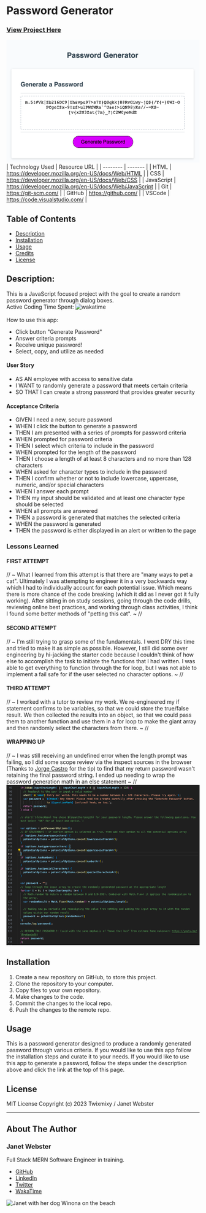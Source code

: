 # Password Generator
### [View Project Here](https://twixmixyjanet.github.io/password-generator/ "Password Generator")<br />
![image of password generator](img/projectimage.png "image of Password Generator app")
| Technology Used    | Resource URL |
| --------  | ------- |
| HTML      | https://developer.mozilla.org/en-US/docs/Web/HTML |
| CSS       | https://developer.mozilla.org/en-US/docs/Web/CSS |
| JavaScript | https://developer.mozilla.org/en-US/docs/Web/JavaScript |
| Git       | https://git-scm.com/ |
| GitHub     | https://github.com/ |
| VSCode    | https://code.visualstudio.com/ |


## Table of Contents

* [Description](#description)
* [Installation](#installation)
* [Usage](#usage)
* [Credits](#credits)
* [License](#license)

## Description:
This is a JavaScript focused project with the goal to create a random password generator through dialog boxes.<br />
Active Coding Time Spent: ![wakatime](https://wakatime.com/badge/user/5829d3fb-d499-4e31-bed0-2d4b3e092db3/project/edc703e4-e858-4d33-8ecf-94d6e653a8f6.svg)<br />
<br />
How to use this app:

* Click button "Generate Password"
* Answer criteria prompts
* Receive unique password!
* Select, copy, and utilize as needed

#### User Story
- AS AN employee with access to sensitive data
- I WANT to randomly generate a password that meets certain criteria
- SO THAT I can create a strong password that provides greater security

#### Acceptance Criteria
- GIVEN I need a new, secure password
- WHEN I click the button to generate a password
- THEN I am presented with a series of prompts for password criteria
- WHEN prompted for password criteria
- THEN I select which criteria to include in the password
- WHEN prompted for the length of the password
- THEN I choose a length of at least 8 characters and no more than 128 characters
- WHEN asked for character types to include in the password
- THEN I confirm whether or not to include lowercase, uppercase, numeric, and/or special characters
- WHEN I answer each prompt
- THEN my input should be validated and at least one character type should be selected
- WHEN all prompts are answered
- THEN a password is generated that matches the selected criteria
- WHEN the password is generated
- THEN the password is either displayed in an alert or written to the page

### Lessons Learned

#### FIRST ATTEMPT
// ~ What I learned from this attempt is that there are "many ways to pet a cat". Ultimately I was attempting to engineer it in a very backwards way which I had to individually account for each potential issue. Which means there is more chance of the code breaking (which it did as I never got it fully working). After sitting in on study sessions, going through the code drills, reviewing online best practices, and working through class activities, I think I found some better methods of "petting this cat". ~ //

#### SECOND ATTEMPT
// ~ I'm still trying to grasp some of the fundamentals. I went DRY this time and tried to make it as simple as possible. However, I still did some over engineering by hi-jacking the starter code because I couldn't think of how else to accomplish the task to initiate the functions that I had written. I was able to get everything to function through the for loop, but I was not able to implement a fail safe for if the user selected no character options. ~ //

#### THIRD ATTEMPT
// ~ I worked with a tutor to review my work. We re-engineered my if statement confirms to be variables, so that we could store the true/false result. We then collected the results into an object, so that we could pass them to another function and use them in a for loop to make the giant array and then randomly select the characters from there. ~ //

#### WRAPPING UP
// ~ I was still receiving an undefined error when the length prompt was failing, so I did some scope review via the inspect sources in the browser (Thanks to [Jorge Castro](https://github.com/Jacastro619/) for the tip) to find that my return password wasn't retaining the final password string. I ended up needing to wrap the password generation math in an else statement ~ // <br />
![code snippet](img/codesnippet.png)

## Installation

1. Create a new repository on GitHub, to store this project.
2. Clone the repository to your computer.
3. Copy files to your own repository.
4. Make changes to the code.
5. Commit the changes to the local repo.
6. Push the changes to the remote repo.

## Usage

This is a password generator designed to produce a randomly generated password through various criteria. If you would like to use this app follow the installation steps and curate it to your needs. If you would like to use this app to generate a password, follow the steps under the description above and click the link at the top of this page.

## License

MIT License
Copyright (c) 2023 Twixmixy / Janet Webster

<hr />

## About The Author
### Janet Webster
Full Stack MERN Software Engineer in training.

- [GitHub](https://github.com/TwixmixyJanet/)
- [LinkedIn](https://www.linkedin.com/in/twixmixy/)
- [Twitter](https://twitter.com/Twixmixy)
- [WakaTime](https://wakatime.com/@Twixmixy)

![Janet with her dog Winona on the beach](https://avatars.githubusercontent.com/u/117195025?v=4)